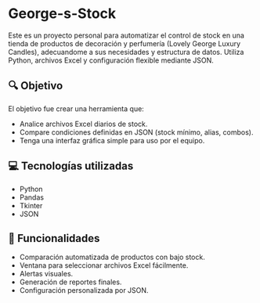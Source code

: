 # George-s-Stock

Este es un proyecto personal para automatizar el control de stock en una tienda de productos de decoración y perfumería (Lovely George Luxury Candles), adecuandome a sus necesidades y estructura de datos. Utiliza Python, archivos Excel y configuración flexible mediante JSON.

## 🔍 Objetivo

El objetivo fue crear una herramienta que:

- Analice archivos Excel diarios de stock.
- Compare condiciones definidas en JSON (stock mínimo, alias, combos).
- Tenga una interfaz gráfica simple para uso por el equipo.

## 💻 Tecnologías utilizadas

- Python
- Pandas
- Tkinter
- JSON

## 🧠 Funcionalidades

- Comparación automatizada de productos con bajo stock.
- Ventana para seleccionar archivos Excel fácilmente.
- Alertas visuales.
- Generación de reportes finales.
- Configuración personalizada por JSON.

